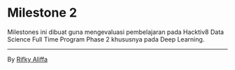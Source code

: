 # Milestone 2

Milestones ini dibuat guna mengevaluasi pembelajaran pada Hacktiv8 Data Science Full Time Program Phase 2 khususnya pada Deep Learning.

---

By [Rifky Aliffa](https://github.com/Penzragon)

